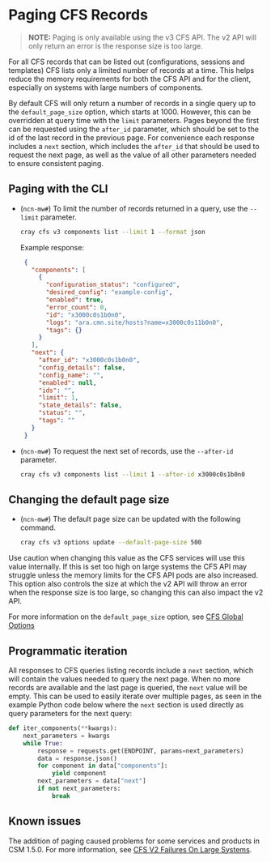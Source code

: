 # Paging CFS Records

> **NOTE:** Paging is only available using the v3 CFS API. The v2 API will only return an error is the response size is too large.

For all CFS records that can be listed out \(configurations, sessions and templates\) CFS lists only a limited number of records at a time.
This helps reduce the memory requirements for both the CFS API and for the client, especially on systems with large numbers of components.

By default CFS will only return a number of records in a single query up to the `default_page_size` option, which starts at 1000.
However, this can be overridden at query time with the `limit` parameters.
Pages beyond the first can be requested using the `after_id` parameter, which should be set to the id of the last record in the previous page.
For convenience each response includes a `next` section, which includes the `after_id` that should be used to request the next page, as well as the value of all other parameters needed to ensure consistent paging.

## Paging with the CLI

* (`ncn-mw#`) To limit the number of records returned in a query, use the `--limit` parameter.

    ```bash
    cray cfs v3 components list --limit 1 --format json
    ```

  Example response:

   ```json
    {
      "components": [
        {
          "configuration_status": "configured",
          "desired_config": "example-config",
          "enabled": true,
          "error_count": 0,
          "id": "x3000c0s1b0n0",
          "logs": "ara.cmn.site/hosts?name=x3000c0s11b0n0",
          "tags": {}
        }
      ],
      "next": {
        "after_id": "x3000c0s1b0n0",
        "config_details": false,
        "config_name": "",
        "enabled": null,
        "ids": "",
        "limit": 1,
        "state_details": false,
        "status": "",
        "tags": ""
      }
    }
    ```

* (`ncn-mw#`) To request the next set of records, use the `--after-id` parameter.

    ```bash
    cray cfs v3 components list --limit 1 --after-id x3000c0s1b0n0
    ```

## Changing the default page size

* (`ncn-mw#`) The default page size can be updated with the following command.

    ```bash
    cray cfs v3 options update --default-page-size 500
    ```

Use caution when changing this value as the CFS services will use this value internally.
If this is set too high on large systems the CFS API may struggle unless the memory limits for the CFS API pods are also increased.
This option also controls the size at which the v2 API will throw an error when the response size is too large, so changing this can also impact the v2 API.

For more information on the `default_page_size` option, see [CFS Global Options](CFS_Global_Options.md)

## Programmatic iteration

All responses to CFS queries listing records include a `next` section, which will contain the values needed to query the next page. When no more records are available and the last page is queried, the `next` value will be empty.
This can be used to easily iterate over multiple pages, as seen in the example Python code below where the `next` section is used directly as query parameters for the next query:

```python
def iter_components(**kwargs):
    next_parameters = kwargs
    while True:
        response = requests.get(ENDPOINT, params=next_parameters)
        data = response.json()
        for component in data["components"]:
            yield component
        next_parameters = data["next"]
        if not next_parameters:
            break
```

## Known issues

The addition of paging caused problems for some services and products in CSM 1.5.0. For more information, see
[CFS V2 Failures On Large Systems](../../troubleshooting/known_issues/CFS_V2_Failures_On_Large_Systems.md).
